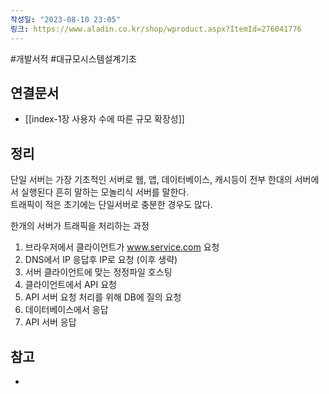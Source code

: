 ```yaml
---
작성일: "2023-08-10 23:05"
링크: https://www.aladin.co.kr/shop/wproduct.aspx?ItemId=276041776
---
```

#개발서적 #대규모시스템설계기초
## 연결문서
- [[index-1장 사용자 수에 따른 규모 확장성]]

## 정리
단일 서버는 가장 기초적인 서버로 웹, 앱, 데이터베이스, 캐시등이 전부 한대의 서버에서 실행된다 흔히 말하는 모놀리식 서버를 말한다.  
트래픽이 적은 초기에는 단일서버로 충분한 경우도 많다.

한개의 서버가 트래픽을 처리하는 과정
1. 브라우저에서 클라이언트가 www.service.com 요청
2. DNS에서 IP 응답후 IP로 요청 (이후 생략)
3. 서버 클라이언트에 맞는 정정파일 호스팅
4. 클라이언트에서 API 요청
5. API 서버 요청 처리를 위해 DB에 질의 요청
6. 데이터베이스에서 응답
7. API 서버 응답

## 참고
- 
